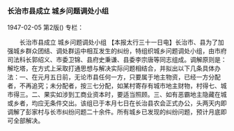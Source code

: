 ### 长治市县成立  城乡问题调处小组

1947-02-05
第2版()
专栏：

　　长治市县成立
    城乡问题调处小组
    【本报太行三十一日电】长治市、县为了加强城乡群众团结、调处群运中相互发生的纠纷，特组织城乡问题调处小组，由市府司法科长郭绍义、市委卫锦、县府史秉谦、县委李宗唐等同志组成。调解原则是：解圪塔，在方式上采取打通思想与解决实际问题相结合，并拟出以下几条具体办法：一、在元月五日前，无论市县任何一方，只要属于地主物资，已经一方分配者，不再追究；未分配者，按三七分配，如某村寄存有城市地主财物，村得七、城市得三。二、果实如涉到工商业资本时，要适当照顾。三、如有恶霸地主隐藏在城或乡者，均应无条件交出。该组已于本月七日在长治县农会正式办公，头两天内即调解了彭家村与长市纠纷问题二十余件。所有城乡已发现的纠纷问题，预计月底即可全部解决。
